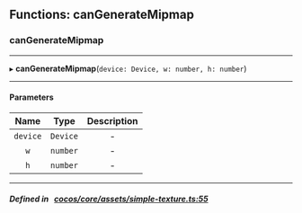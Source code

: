 ## Functions: canGenerateMipmap

### canGenerateMipmap


___
▸ **canGenerateMipmap**(`device: Device, w: number, h: number`)
___


#### Parameters

| Name | Type | Description |
| :------: | :------: | :------: |
| `device` | `Device` | - |
| `w` | `number` | - |
| `h` | `number` | - |

___


##### Defined in &nbsp;   [cocos/core/assets/simple-texture.ts:55](https://github.com/cocos-creator/engine/blob/c7bf6b8a9/cocos/core/assets/simple-texture.ts#L55)&nbsp;
